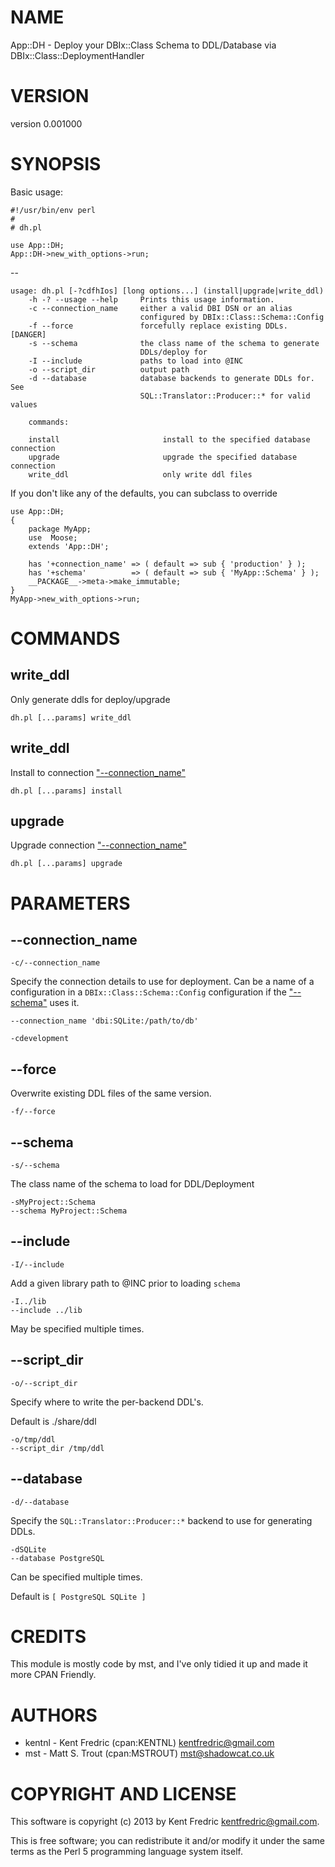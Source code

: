 # NAME

App::DH - Deploy your DBIx::Class Schema to DDL/Database via DBIx::Class::DeploymentHandler

# VERSION

version 0.001000

# SYNOPSIS

Basic usage:

    #!/usr/bin/env perl
    #
    # dh.pl

    use App::DH;
    App::DH->new_with_options->run;

\--

	usage: dh.pl [-?cdfhIos] [long options...] (install|upgrade|write_ddl)
		-h -? --usage --help     Prints this usage information.
		-c --connection_name     either a valid DBI DSN or an alias
		                         configured by DBIx::Class::Schema::Config
		-f --force               forcefully replace existing DDLs. [DANGER]
		-s --schema              the class name of the schema to generate
		                         DDLs/deploy for
		-I --include             paths to load into @INC
		-o --script_dir          output path
		-d --database            database backends to generate DDLs for. See
		                         SQL::Translator::Producer::* for valid values

		commands:

		install                       install to the specified database connection
		upgrade                       upgrade the specified database connection
		write_ddl                     only write ddl files

If you don't like any of the defaults, you can subclass to override

    use App::DH;
    {
        package MyApp;
        use  Moose;
        extends 'App::DH';

        has '+connection_name' => ( default => sub { 'production' } );
        has '+schema'          => ( default => sub { 'MyApp::Schema' } );
        __PACKAGE__->meta->make_immutable;
    }
    MyApp->new_with_options->run;

# COMMANDS

## write\_ddl

Only generate ddls for deploy/upgrade

    dh.pl [...params] write_ddl

## write\_ddl

Install to connection ["--connection\_name"](#--connection\_name)

    dh.pl [...params] install

## upgrade

Upgrade connection ["--connection\_name"](#--connection\_name)

    dh.pl [...params] upgrade

# PARAMETERS

## \--connection\_name

    -c/--connection_name

Specify the connection details to use for deployment.
Can be a name of a configuration in a `DBIx::Class::Schema::Config` configuration if the ["--schema"](#--schema) uses it.

    --connection_name 'dbi:SQLite:/path/to/db'

    -cdevelopment

## \--force

Overwrite existing DDL files of the same version.

    -f/--force

## \--schema

    -s/--schema

The class name of the schema to load for DDL/Deployment

    -sMyProject::Schema
    --schema MyProject::Schema

## \--include

    -I/--include

Add a given library path to @INC prior to loading `schema`

    -I../lib
    --include ../lib

May be specified multiple times.

## \--script\_dir

    -o/--script_dir

Specify where to write the per-backend DDL's.

Default is ./share/ddl

    -o/tmp/ddl
    --script_dir /tmp/ddl

## \--database

    -d/--database

Specify the `SQL::Translator::Producer::*` backend to use for generating DDLs.

    -dSQLite
    --database PostgreSQL

Can be specified multiple times.

Default is `[ PostgreSQL SQLite ]`

# CREDITS

This module is mostly code by mst, and I've only tidied it up and made it more CPAN Friendly.

# AUTHORS

- kentnl - Kent Fredric (cpan:KENTNL) <kentfredric@gmail.com>
- mst - Matt S. Trout (cpan:MSTROUT) <mst@shadowcat.co.uk>

# COPYRIGHT AND LICENSE

This software is copyright (c) 2013 by Kent Fredric <kentfredric@gmail.com>.

This is free software; you can redistribute it and/or modify it under
the same terms as the Perl 5 programming language system itself.
